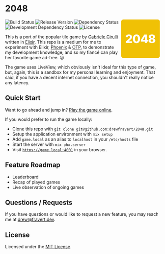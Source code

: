 # 2048
[<img src="assets/static/images/icon.svg" width="25%" height="auto" align="right" valign="top">](https://ex2048.gigalixirapp.com/)

![Build Status](https://img.shields.io/github/workflow/status/drewfravert/2048/Build)
![Release Version](https://img.shields.io/github/v/release/drewfravert/2048)
![Dependency Status](https://img.shields.io/david/drewfravert/2048?path=assets)
![Development Dependency Status](https://img.shields.io/david/dev/drewfravert/2048?path=assets)
![License](https://img.shields.io/github/license/drewfravert/2048)

This is a port of the popular tile game by [Gabriele Cirulli](https://www.gabrielecirulli.com/) written in [Elixir](https://elixir-lang.org/). This repo is a medium for me to experiment with Elixir, [Phoenix](https://phoenixframework.org/) & [OTP](http://erlang.org/doc/system_architecture_intro/sys_arch_intro.html), to demonstrate my development knowledge, and so my fiancé can play her favorite game ad-free. 😝

The game uses LiveView, which obviously isn't ideal for this type of game, but, again, this is a sandbox for my personal learning and enjoyment. That said, if you have a decent internet connection, you shouldn't really notice any latency.


## Quick Start
Want to go ahead and jump in? [Play the game online](https://ex2048.gigalixirapp.com/).

If you would prefer to run the game locally:

  * Clone this repo with `git clone git@github.com:drewfravert/2048.git`
  * Setup the application environment with `mix setup`
  * Add `game.local` as an alias to `localhost` in your `/etc/hosts` file
  * Start the server with `mix phx.server`
  * Visit [`https://game.local:4001`](https://game.local:4001) in your browser.


## Feature Roadmap
  * Leaderboard
  * Recap of played games
  * Live observation of ongoing games


## Questions / Requests
If you have questions or would like to request a new feature, you may reach me at [drew@fravert.dev](mailto:drew@fravert.dev).


## License
Licensed under the [MIT License](LICENSE.txt).
